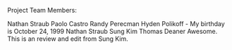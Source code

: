 Project Team Members:

Nathan Straub
Paolo Castro
Randy Perecman
Hyden Polikoff - My birthday is October 24, 1999
Nathan Straub
Sung Kim
Thomas Deaner
Awesome. This is an review and edit from Sung Kim.
